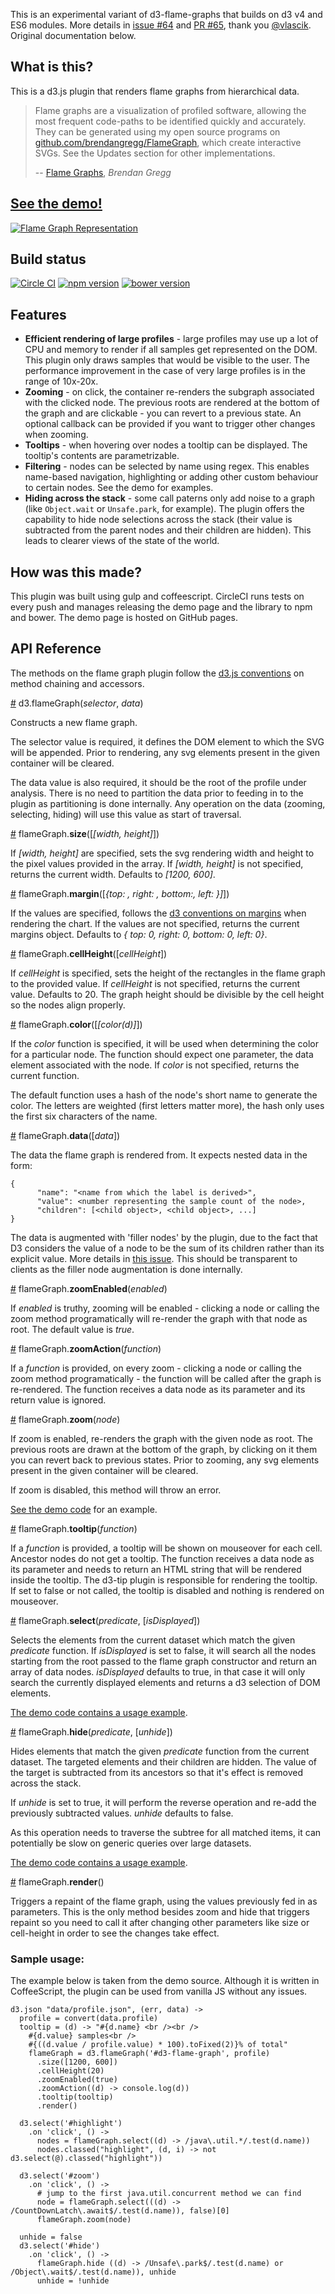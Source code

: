 This is an experimental variant of d3-flame-graphs that builds on d3 v4 and ES6 modules. More details in [issue #64](https://github.com/cimi/d3-flame-graphs/issues/64) and [PR #65](https://github.com/cimi/d3-flame-graphs/pull/65), thank you [@vlascik](https://github.com/vlascik). Original documentation below.

## What is this?

This is a d3.js plugin that renders flame graphs from hierarchical data.

> Flame graphs are a visualization of profiled software, allowing the most frequent code-paths to be identified quickly and accurately. They can be generated using my open source programs on [github.com/brendangregg/FlameGraph](http://github.com/brendangregg/FlameGraph), which create interactive SVGs. See the Updates section for other implementations.
>
> -- [Flame Graphs](http://www.brendangregg.com/flamegraphs.html), <cite>Brendan Gregg</cite>

## [See the demo!](http://cimi.github.io/d3-flame-graphs/)

[![Flame Graph Representation](flame-graph-screenshot.png?raw=true "See the demo!")](http://cimi.github.io/d3-flame-graphs/)

## Build status
[![Circle CI](https://circleci.com/gh/cimi/d3-flame-graphs/tree/master.svg?style=svg)](https://circleci.com/gh/cimi/d3-flame-graphs/tree/master) [![npm version](https://badge.fury.io/js/d3-flame-graphs.svg)](https://badge.fury.io/js/d3-flame-graphs) [![bower version](https://badge.fury.io/bo/d3-flame-graphs.svg)](https://badge.fury.io/bo/d3-flame-graphs)

## Features

* __Efficient rendering of large profiles__ - large profiles may use up a lot of CPU and memory to render if all samples get represented on the DOM. This plugin only draws samples that would be visible to the user. The performance improvement in the case of very large profiles is in the range of 10x-20x.
* __Zooming__ - on click, the container re-renders the subgraph associated with the clicked node. The previous roots are rendered at the bottom of the graph and are clickable - you can revert to a previous state. An optional callback can be provided if you want to trigger other changes when zooming.
* __Tooltips__ - when hovering over nodes a tooltip can be displayed. The tooltip's contents are parametrizable.
* __Filtering__ - nodes can be selected by name using regex. This enables name-based navigation, highlighting or adding other custom behaviour to certain nodes. See the demo for examples.
* __Hiding across the stack__ - some call paterns only add noise to a graph (like `Object.wait` or `Unsafe.park`, for example). The plugin offers the capability to hide node selections across the stack (their value is subtracted from the parent nodes and their children are hidden). This leads to clearer views of the state of the world. 

## How was this made?

This plugin was built using gulp and coffeescript. CircleCI runs tests on every push and manages releasing the demo page and the library to npm and bower. The demo page is hosted on GitHub pages.

## API Reference

The methods on the flame graph plugin follow the [d3.js conventions](http://bost.ocks.org/mike/chart/) on method chaining and accessors.

<a href="#flameGraph">#</a> d3.flameGraph(_selector_, _data_)

Constructs a new flame graph.

The selector value is required, it defines the DOM element to which the SVG will be appended. Prior to rendering, any svg elements present in the given container will be cleared.

The data value is also required, it should be the root of the profile under analysis. There is no need to partition the data prior to feeding in to the plugin as partitioning is done internally. Any operation on the data (zooming, selecting, hiding) will use this value as start of traversal. 

<a href="#size">#</a> flameGraph.__size__([_[width, height]_])

If _[width, height]_ are specified, sets the svg rendering width and height to the pixel values provided in the array. If _[width, height]_ is not specified, returns the current width. Defaults to _[1200, 600]_.

<a href="#margin">#</a> flameGraph.__margin__([_{top: , right: , bottom:, left: }]_])

If the values are specified, follows the [d3 conventions on margins](http://bl.ocks.org/mbostock/3019563) when rendering the chart. If the values are not specified, returns the current margins object. Defaults to _{ top: 0, right: 0, bottom: 0, left: 0}_.

<a href="#cellHeight">#</a> flameGraph.__cellHeight__([_cellHeight_])

If _cellHeight_ is specified, sets the height of the rectangles in the flame graph to the provided value. If _cellHeight_ is not specified, returns the current value. Defaults to 20. The graph height should be divisible by the cell height so the nodes align properly.

<a href="#color">#</a> flameGraph.__color__([_[color(d)]_])

If the _color_ function is specified, it will be used when determining the color for a particular node. The function should expect one parameter, the data element associated with the node. If _color_ is not specified, returns the current function.

The default function uses a hash of the node's short name to generate the color. The letters are weighted (first letters matter more), the hash only uses the first six characters of the name.

<a href="#data">#</a> flameGraph.__data__([_data_])

The data the flame graph is rendered from. It expects nested data in the form:

```
{
      "name": "<name from which the label is derived>",
      "value": <number representing the sample count of the node>,
      "children": [<child object>, <child object>, ...]
}
```

The data is augmented with 'filler nodes' by the plugin, due to the fact that D3 considers the value of a node to be the sum of its children rather than its explicit value. More details in [this issue](https://github.com/mbostock/d3/pull/574). This should be transparent to clients as the filler node augmentation is done internally.

<a href="#zoomEnabled">#</a> flameGraph.__zoomEnabled__(_enabled_)

If _enabled_ is truthy, zooming will be enabled - clicking a node or calling the zoom method programatically will re-render the graph with that node as root. The default value is _true_.

<a href="#zoomAction">#</a> flameGraph.__zoomAction__(_function_)

If a _function_ is provided, on every zoom - clicking a node or calling the zoom method programatically - the function will be called after the graph is re-rendered. The function receives a data node as its parameter and its return value is ignored.

<a href="#zoom">#</a> flameGraph.__zoom__(_node_)

If zoom is enabled, re-renders the graph with the given node as root. The previous roots are drawn at the bottom of the graph, by clicking on it them you can revert back to previous states. Prior to zooming, any svg elements present in the given container will be cleared.

If zoom is disabled, this method will throw an error.

[See the demo code](https://github.com/cimi/d3-flame-graphs/blob/master/demo/src/demo.coffee#L69) for an example.

<a href="#tooltip">#</a> flameGraph.__tooltip__(_function_)

If a _function_ is provided, a tooltip will be shown on mouseover for each cell. Ancestor nodes do not get a tooltip. The function receives a data node as its parameter and needs to return an HTML string that will be rendered inside the tooltip. The d3-tip plugin is responsible for rendering the tooltip. If set to false or not called, the tooltip is disabled and nothing is rendered on mouseover.

<a href="#select">#</a> flameGraph.__select__(_predicate_, [_isDisplayed_])

Selects the elements from the current dataset which match the given _predicate_ function. If _isDisplayed_ is set to false, it will search all the nodes starting from the root passed to the flame graph constructor and return an array of data nodes. _isDisplayed_ defaults to true, in that case it will only search the currently displayed elements and returns a d3 selection of DOM elements.

[The demo code contains a usage example](https://github.com/cimi/d3-flame-graphs/blob/master/demo/src/demo.coffee).

<a href="#hide">#</a> flameGraph.__hide__(_predicate_, [_unhide_])

Hides elements that match the given _predicate_ function from the current dataset. The targeted elements and their children are hidden. The value of the target is subtracted from its ancestors so that it's effect is removed across the stack.

If _unhide_ is set to true, it will perform the reverse operation and re-add the previously subtracted values. _unhide_ defaults to false.

As this operation needs to traverse the subtree for all matched items, it can potentially be slow on generic queries over large datasets.

[The demo code contains a usage example](https://github.com/cimi/d3-flame-graphs/blob/master/demo/src/demo.coffee).

<a href="#render">#</a> flameGraph.__render__()

Triggers a repaint of the flame graph, using the values previously fed in as parameters. This is the only method besides zoom and hide that triggers repaint so you need to call it after changing other parameters like size or cell-height in order to see the changes take effect.

### Sample usage:

The example below is taken from the demo source. Although it is written in CoffeeScript, the plugin can be used from vanilla JS without any issues.

```
d3.json "data/profile.json", (err, data) ->
  profile = convert(data.profile)
  tooltip = (d) -> "#{d.name} <br /><br />
    #{d.value} samples<br />
    #{((d.value / profile.value) * 100).toFixed(2)}% of total"
    flameGraph = d3.flameGraph('#d3-flame-graph', profile)
      .size([1200, 600])
      .cellHeight(20)
      .zoomEnabled(true)
      .zoomAction((d) -> console.log(d))
      .tooltip(tooltip)
      .render()

  d3.select('#highlight')
    .on 'click', () ->
      nodes = flameGraph.select((d) -> /java\.util.*/.test(d.name))
      nodes.classed("highlight", (d, i) -> not d3.select(@).classed("highlight"))

  d3.select('#zoom')
    .on 'click', () ->
      # jump to the first java.util.concurrent method we can find
      node = flameGraph.select(((d) -> /CountDownLatch\.await$/.test(d.name)), false)[0]
      flameGraph.zoom(node)

  unhide = false
  d3.select('#hide')
    .on 'click', () ->
      flameGraph.hide ((d) -> /Unsafe\.park$/.test(d.name) or /Object\.wait$/.test(d.name)), unhide
      unhide = !unhide
```

